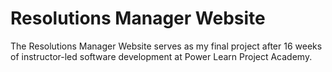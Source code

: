 # Resolutions Manager Website
The Resolutions Manager Website serves as my final project after 16 weeks of instructor-led software development at Power Learn Project Academy. 
